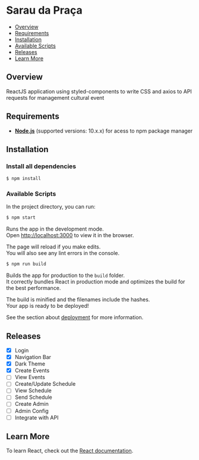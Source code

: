 # Sarau da Praça

- [Overview](#overview)
- [Requirements](#requirements)
- [Installation](#installation)
- [Available Scripts](#available-scripts)
- [Releases](#releases)
- [Learn More](#learn-more)

## Overview

ReactJS application using styled-components to write CSS and axios to API requests for management cultural event

## Requirements

- **[Node.js](https://www.nodejs.org/)** (supported versions: 10.x.x) for acess to npm package manager

## Installation

### Install all dependencies
```bash
$ npm install 
```

### Available Scripts

In the project directory, you can run:

```bash
$ npm start 
```

Runs the app in the development mode.<br />
Open [http://localhost:3000](http://localhost:3000) to view it in the browser.

The page will reload if you make edits.<br />
You will also see any lint errors in the console.

```bash
$ npm run build
```

Builds the app for production to the `build` folder.<br />
It correctly bundles React in production mode and optimizes the build for the best performance.

The build is minified and the filenames include the hashes.<br />
Your app is ready to be deployed!

See the section about [deployment](https://facebook.github.io/create-react-app/docs/deployment) for more information.

## Releases
- [X] Login
- [X] Navigation Bar
- [X] Dark Theme
- [X] Create Events
- [ ] View Events
- [ ] Create/Update Schedule
- [ ] View Schedule
- [ ] Send Schedule
- [ ] Create Admin
- [ ] Admin Config
- [ ] Integrate with API

## Learn More

To learn React, check out the [React documentation](https://reactjs.org/).
